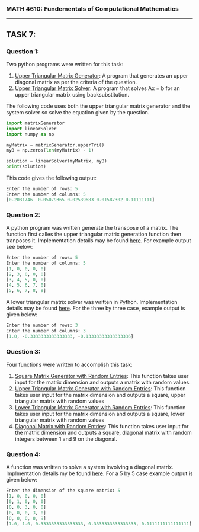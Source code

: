 ### MATH 4610: Fundementals of Computational Mathematics 
***

## TASK 7:

### Question 1:

Two python programs were written for this task:
1. [Upper Triangular Matrix Generator](https://github.com/HyrumHansen/math4610/blob/main/code/task7/upperTri.md): A program that generates an upper diagonal matrix as per the criteria of the question.
2. [Upper Triangular Matrix Solver](https://github.com/HyrumHansen/math4610/blob/main/code/task7/upperTriangularSolver.md): A program that solves Ax = b for an upper triangular matrix using backsubstitution.

The following code uses both the upper triangular matrix generator and the system solver so solve the equation given by the question.

```python
import matrixGenerator
import linearSolver
import numpy as np

myMatrix = matrixGenerator.upperTri()
myB = np.zeros(len(myMatrix) - 1)

solution = linearSolver(myMatrix, myB)
print(solution)
```

This code gives the following output:

```python
Enter the number of rows: 5
Enter the number of columns: 5
[0.2031746  0.05079365 0.02539683 0.01587302 0.11111111]
```

### Question 2:

A python program was written generate the transpose of a matrix. The function first calles the upper triangular matrix generation function then tranposes it. Implementation details may be found [here](https://github.com/HyrumHansen/math4610/blob/main/code/task7/lowerTriangularMatrixGenerator.md). For example output see below:

```python
Enter the number of rows: 5
Enter the number of columns: 5
[1, 0, 0, 0, 0]
[2, 3, 0, 0, 0]
[3, 4, 5, 0, 0]
[4, 5, 6, 7, 0]
[5, 6, 7, 8, 9]
```
A lower triangular matrix solver was written in Python. Implementation details may be found [here](https://github.com/HyrumHansen/math4610/blob/main/code/task7/lowerTriangularSolver.md). For the three by three case, example output is given below:

```python
Enter the number of rows: 3
Enter the number of columns: 3
[1.0, -0.3333333333333333, -0.13333333333333336]
```

### Question 3:

Four functions were written to accomplish this task:
1. [Square Matrix Generator with Random Entries](https://github.com/HyrumHansen/math4610/blob/main/code/task7/squareRandomMatrix.md): This function takes user input for the matrix dimension and outputs a matrix with random values.
2. [Upper Triangular Matrix Generator with Random Entries](https://github.com/HyrumHansen/math4610/blob/main/code/task7/randomUpperTriangularMatrixGenerator.md): This function takes user input for the matrix dimension and outputs a square, upper triangular matrix with random values
3. [Lower Triangular Matrix Generator with Random Entries](https://github.com/HyrumHansen/math4610/blob/main/code/task7/RandoomLowerTriangularMatrixGenerator.md): This function takes user input for the matrix dimension and outputs a square, lower triangular matrix with random values
4. [Diagonal Matrix with Random Entries](https://github.com/HyrumHansen/math4610/blob/main/code/task7/randomDiagonalMatrix.md): This function takes user input for the matrix dimension and outputs a square, diagonal matrix with random integers between 1 and 9 on the diagonal.


### Question 4: 

A function was written to solve a system involving a diagonal matrix. Implmentation details my be found [here](https://github.com/HyrumHansen/math4610/blob/main/code/task7/diagonalMatrixSolver.md). For a 5 by 5 case example output is given below:

```python
Enter the dimension of the square matrix: 5
[1, 0, 0, 0, 0]
[0, 1, 0, 0, 0]
[0, 0, 3, 0, 0]
[0, 0, 0, 3, 0]
[0, 0, 0, 0, 9]
[1.0, 1.0, 0.3333333333333333, 0.3333333333333333, 0.1111111111111111]
```





